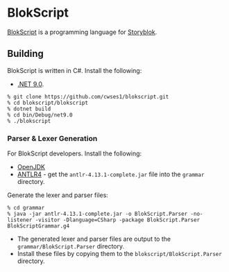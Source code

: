# BlokScript

[BlokScript](https://www.blokscript.com) is a programming language for [Storyblok](https://www.storyblok.com).

## Building

BlokScript is written in C#.  Install the following:
* [.NET 9.0](https://dotnet.microsoft.com/en-us/download).

```
% git clone https://github.com/cwses1/blokscript.git
% cd blokscript/blokscript
% dotnet build
% cd bin/Debug/net9.0
% ./blokscript
```

### Parser & Lexer Generation

For BlokScript developers.  Install the following:
* [OpenJDK](https://jdk.java.net/24/)
* [ANTLR4](https://www.antlr.org/download.html) - get the `antlr-4.13.1-complete.jar` file into the `grammar` directory.

Generate the lexer and parser files:

```
% cd grammar
% java -jar antlr-4.13.1-complete.jar -o BlokScript.Parser -no-listener -visitor -Dlanguage=CSharp -package BlokScript.Parser BlokScriptGrammar.g4
```

* The generated lexer and parser files are output to the `grammar/BlokScript.Parser` directory.
* Install these files by copying them to the `blokscript/BlokScript.Parser` directory.
